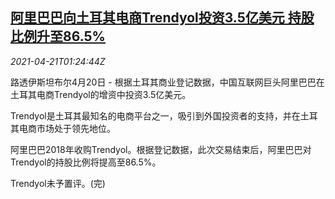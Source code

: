 <!--1618968664000-->
[阿里巴巴向土耳其电商Trendyol投资3.5亿美元 持股比例升至86.5%](https://cn.reuters.com/article/turkey-trendyol-alibaba-stock-0421-idCNKBS2C803Z)
------

<div><i>2021-04-21T01:24:44Z</i></div><p>路透伊斯坦布尔4月20日 - 根据土耳其商业登记数据，中国互联网巨头阿里巴巴在土耳其电商Trendyol的增资中投资3.5亿美元。</p><p>Trendyol是土耳其最知名的电商平台之一，吸引到外国投资者的支持，并在土耳其电商市场处于领先地位。</p><p>阿里巴巴2018年收购Trendyol。根据登记数据，此次交易结束后，阿里巴巴对Trendyol的持股比例将提高至86.5%。</p><p>Trendyol未予置评。(完)</p>
